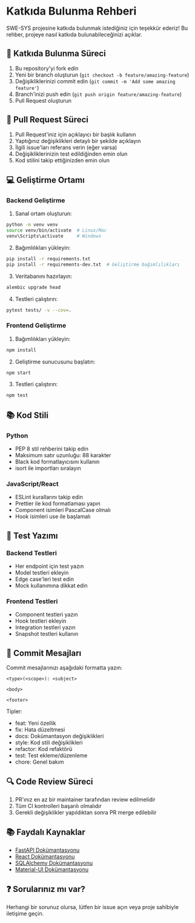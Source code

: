 # Katkıda Bulunma Rehberi

SWE-SYS projesine katkıda bulunmak istediğiniz için teşekkür ederiz! Bu rehber, projeye nasıl katkıda bulunabileceğinizi açıklar.

## 🎯 Katkıda Bulunma Süreci

1. Bu repository'yi fork edin
2. Yeni bir branch oluşturun (`git checkout -b feature/amazing-feature`)
3. Değişikliklerinizi commit edin (`git commit -m 'Add some amazing feature'`)
4. Branch'inizi push edin (`git push origin feature/amazing-feature`)
5. Pull Request oluşturun

## 📝 Pull Request Süreci

1. Pull Request'iniz için açıklayıcı bir başlık kullanın
2. Yaptığınız değişiklikleri detaylı bir şekilde açıklayın
3. İlgili issue'ları referans verin (eğer varsa)
4. Değişikliklerinizin test edildiğinden emin olun
5. Kod stilini takip ettiğinizden emin olun

## 💻 Geliştirme Ortamı

### Backend Geliştirme

1. Sanal ortam oluşturun:
```bash
python -m venv venv
source venv/bin/activate  # Linux/Mac
venv\Scripts\activate     # Windows
```

2. Bağımlılıkları yükleyin:
```bash
pip install -r requirements.txt
pip install -r requirements-dev.txt  # Geliştirme bağımlılıkları
```

3. Veritabanını hazırlayın:
```bash
alembic upgrade head
```

4. Testleri çalıştırın:
```bash
pytest tests/ -v --cov=.
```

### Frontend Geliştirme

1. Bağımlılıkları yükleyin:
```bash
npm install
```

2. Geliştirme sunucusunu başlatın:
```bash
npm start
```

3. Testleri çalıştırın:
```bash
npm test
```

## 📚 Kod Stili

### Python
- PEP 8 stil rehberini takip edin
- Maksimum satır uzunluğu: 88 karakter
- Black kod formatlayıcısını kullanın
- isort ile importları sıralayın

### JavaScript/React
- ESLint kurallarını takip edin
- Prettier ile kod formatlaması yapın
- Component isimleri PascalCase olmalı
- Hook isimleri use ile başlamalı

## 🧪 Test Yazımı

### Backend Testleri
- Her endpoint için test yazın
- Model testleri ekleyin
- Edge case'leri test edin
- Mock kullanımına dikkat edin

### Frontend Testleri
- Component testleri yazın
- Hook testleri ekleyin
- Integration testleri yazın
- Snapshot testleri kullanın

## 📝 Commit Mesajları

Commit mesajlarınızı aşağıdaki formatta yazın:

```
<type>(<scope>): <subject>

<body>

<footer>
```

Tipler:
- feat: Yeni özellik
- fix: Hata düzeltmesi
- docs: Dokümantasyon değişiklikleri
- style: Kod stili değişiklikleri
- refactor: Kod refaktörü
- test: Test ekleme/düzenleme
- chore: Genel bakım

## 🔍 Code Review Süreci

1. PR'ınız en az bir maintainer tarafından review edilmelidir
2. Tüm CI kontrolleri başarılı olmalıdır
3. Gerekli değişiklikler yapıldıktan sonra PR merge edilebilir

## 📚 Faydalı Kaynaklar

- [FastAPI Dokümantasyonu](https://fastapi.tiangolo.com/)
- [React Dokümantasyonu](https://reactjs.org/docs/getting-started.html)
- [SQLAlchemy Dokümantasyonu](https://docs.sqlalchemy.org/)
- [Material-UI Dokümantasyonu](https://mui.com/getting-started/usage/)

## ❓ Sorularınız mı var?

Herhangi bir sorunuz olursa, lütfen bir issue açın veya proje sahibiyle iletişime geçin. 